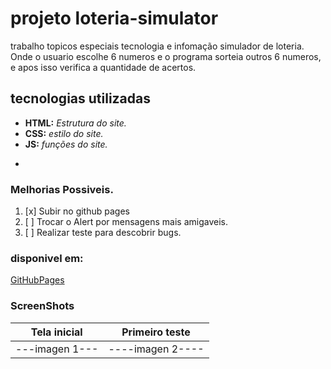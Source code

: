 # projeto loteria-simulator
trabalho  topicos especiais tecnologia e infomação simulador de loteria.
Onde o usuario escolhe 6 numeros e o programa sorteia outros 6 numeros,
e apos isso verifica a quantidade de acertos.
## tecnologias utilizadas 
- **HTML:** _Estrutura do site._ 
- **CSS:** *estilo do site.*
- **JS:** *funções do site.*
- ~~~BootStrap~~: *Não foi utilizado.*


### Melhorias Possiveis.
1. [x] Subir no github pages 
2. [ ] Trocar o Alert por mensagens mais amigaveis.
3. [ ] Realizar teste para descobrir bugs.

### disponivel em:
[GitHubPages](https://chris343434343434.github.io/loteria-simulator/)


### ScreenShots

| Tela inicial | Primeiro teste | 
|--------------|----------------|
|---imagen 1---|----imagen 2----|
